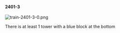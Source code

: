 #### 2401-3
![train-2401-3-0.png](https://github.com/lil-lab/nlvr/raw/master/nlvr/train/images/46/train-2401-3-0.png "train-2401-3-0.png")

There is at least 1 tower with a blue block at the bottom